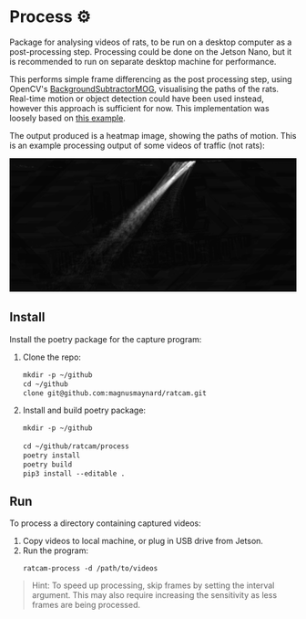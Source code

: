 # Process :gear:
Package for analysing videos of rats, to be run on a desktop computer as a post-processing step. Processing could be done on the Jetson Nano, but it is recommended to run on separate desktop machine for performance.

This performs simple frame differencing as the post processing step, using OpenCV's [BackgroundSubtractorMOG](https://docs.opencv.org/3.4/d6/da7/classcv_1_1bgsegm_1_1BackgroundSubtractorMOG.html), visualising the paths of the rats. Real-time motion or object detection could have been used instead, however this approach is sufficient for now. This implementation was loosely based on [this example](
https://github.com/robertosannazzaro/motion-heatmap-opencv/blob/master/motion_heatmap.py).

The output produced is a heatmap image, showing the paths of motion. This is an example processing output of some videos of traffic (not rats):

![Example output image](../docs/example_output.jpg)

## Install
Install the poetry package for the capture program:

1. Clone the repo:
    ```
    mkdir -p ~/github
    cd ~/github
    clone git@github.com:magnusmaynard/ratcam.git
    ```
2. Install and build poetry package:
    ```
    mkdir -p ~/github

    cd ~/github/ratcam/process
    poetry install
    poetry build
    pip3 install --editable .
    ```

## Run
To process a directory containing captured videos:

1. Copy videos to local machine, or plug in USB drive from Jetson.
2. Run the program:
    ```
    ratcam-process -d /path/to/videos
    ```

> Hint: To speed up processing, skip frames by setting the interval argument. This may also require increasing the sensitivity as less frames are being processed.
